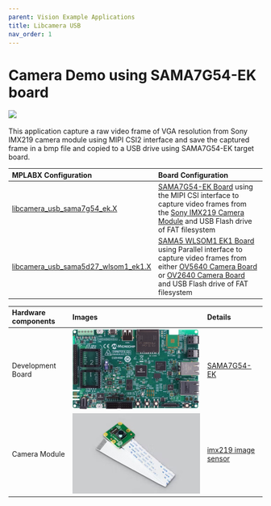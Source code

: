 ```yaml
---
parent: Vision Example Applications
title: Libcamera USB
nav_order: 1
---
```


# Camera Demo using SAMA7G54-EK board

![](../../images/sama7g54_ek_imx219.png)

This application capture a raw video frame of VGA resolution from Sony IMX219 camera module using MIPI CSI2 interface and save the captured frame in a bmp file and copied to a USB drive using SAMA7G54-EK target board.

|MPLABX Configuration|Board Configuration|
|:-------------------|:------------------|
|[libcamera_usb_sama7g54_ek.X](./firmware/libcamera_usb_sama7g54_ek.X/readme.md)| [SAMA7G54-EK Board](https://www.microchip.com/en-us/development-tool/ev21h18a) using the MIPI CSI interface to capture video frames from the [Sony IMX219 Camera Module](https://www.raspberrypi.com/products/camera-module-v2/) and USB Flash drive of FAT filesystem |
|[libcamera_usb_sama5d27_wlsom1_ek1.X](./firmware/libcamera_usb_sama5d27_wlsom1_ek1.X/readme.md)| [SAMA5 WLSOM1 EK1 Board](https://www.microchip.com/en-us/development-tool/dm320117) using Parallel interface to capture video frames from either [OV5640 Camera Board](https://www.waveshare.com/ov5640-camera-board-a.htm) or [OV2640 Camera Board](https://www.waveshare.com/ov2640-camera-board.htm) and USB Flash drive of FAT filesystem |

|Hardware components|Images|Details|
|:-------------------|:------------------|:------------------|
| Development Board | ![](../../images/sama7g54-ev21h18a.jpg) | [SAMA7G54-EK](https://www.microchip.com/en-us/development-tool/ev21h18a)|
| Camera Module | ![](../../images/imx219_and_15pin_camera_cable.jpg) | [imx219 image sensor](https://www.raspberrypi.com/products/camera-module-v2/) |

